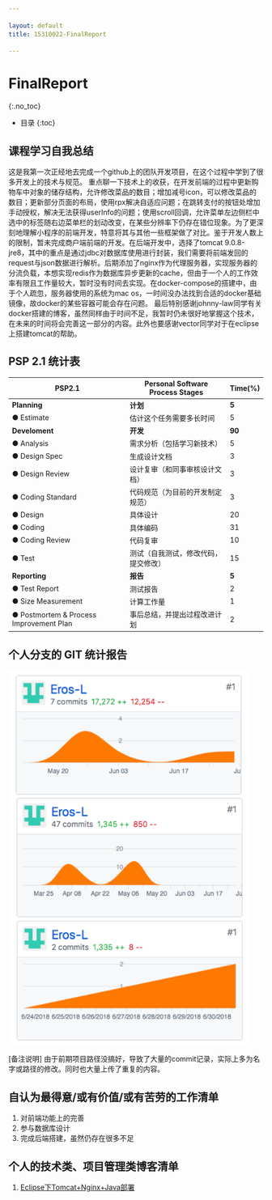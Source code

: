 ```yaml
---

layout: default
title: 15310022-FinalReport

---
```

# FinalReport
{:.no_toc}

* 目录
{:toc}

## 课程学习自我总结

这是我第一次正经地去完成一个github上的团队开发项目，在这个过程中学到了很多开发上的技术与规范。
重点聊一下技术上的收获，在开发前端的过程中更新购物车中对象的储存结构，允许修改菜品的数目；增加减号icon，可以修改菜品的数目；更新部分页面的布局，使用rpx解决自适应问题；在跳转支付的按钮处增加手动授权，解决无法获得userInfo的问题；使用scroll回调，允许菜单左边侧栏中选中的标签随右边菜单栏的划动改变，在某些分辨率下仍存在错位现象。为了更深刻地理解小程序的前端开发，特意将其与其他一些框架做了对比。鉴于开发人数上的限制，暂未完成商户端前端的开发。在后端开发中，选择了tomcat 9.0.8-jre8，其中的重点是通过jdbc对数据库使用进行封装，我们需要将前端发回的request与json数据进行解析。后期添加了nginx作为代理服务器，实现服务器的分流负载，本想实现redis作为数据库异步更新的cache，但由于一个人的工作效率有限且工作量较大，暂时没有时间去实现。在docker-compose的搭建中，由于个人疏忽，服务器使用的系统为mac os，一时间没办法找到合适的docker基础镜像，故docker的某些容器可能会存在问题。
最后特别感谢johnny-law同学有关docker搭建的博客，虽然同样由于时间不足，我暂时仍未很好地掌握这个技术，在未来的时间将会完善这一部分的内容。此外也要感谢vector同学对于在eclipse上搭建tomcat的帮助。

## PSP 2.1 统计表

| PSP2.1          | Personal Software Process Stages | Time(%) |
|-----------------|----------------------------------|---------|
|**Planning**       |	**计划**	                         |	**5**	|
|● Estimate         |	估计这个任务需要多长时间             |	5	|
|**Develoment**     |	**开发**                          |	**90**	|
|● Analysis         |	需求分析（包括学习新技术）            |	5	|
|● Design Spec      |	生成设计文档                        |	3	|
|● Design Review    |	设计复审（和同事审核设计文档）         |	3    |
|● Coding Standard  |	代码规范（为目前的开发制定规范）       |	3    |
|● Design           |	具体设计                           |	20   |
|● Coding           |	具体编码                           |	31   |
|● Coding Review    |	代码复审                           |	10   |
|● Test             |	测试（自我测试，修改代码，提交修改）    |	15   |
|**Reporting**      |	**报告**                          |	**5**    |
|● Test Report      |	测试报告                           |	2    |
|● Size Measurement |	计算工作量                         |	1       |
|● Postmortem & Process Improvement Plan|	事后总结，并提出过程改进计划|	2|

## 个人分支的 GIT 统计报告

![](https://raw.githubusercontent.com/Eros-L/Eros-L.github.io/master/_posts/image/contribution.png)

[备注说明]
由于前期项目路径没搞好，导致了大量的commit记录，实际上多为名字或路径的修改。同时也大量上传了重复的内容。

## 自认为最得意/或有价值/或有苦劳的工作清单

1. 对前端功能上的完善
2. 参与数据库设计
3. 完成后端搭建，虽然仍存在很多不足

## 个人的技术类、项目管理类博客清单

1. [Eclipse下Tomcat+Nginx+Java部署](https://eros-l.github.io/share/2018/07/01/blog-share/)
